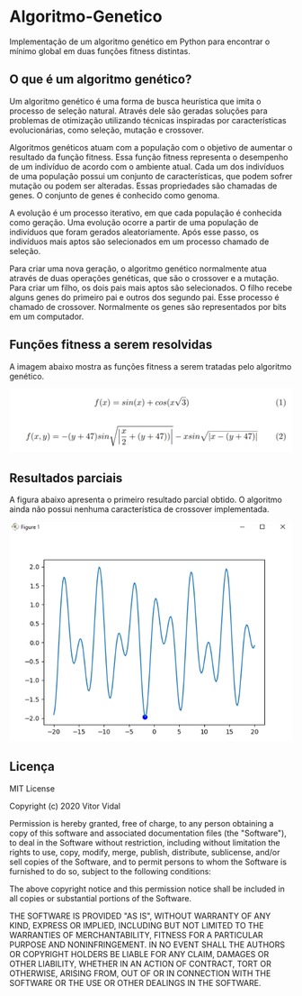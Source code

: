 # Algoritmo-Genetico
Implementação de um algoritmo genético em Python para encontrar o mínimo global em duas funções fitness distintas.

## O que é um algoritmo genético?

Um algoritmo genético é uma forma de busca heurística que imita o processo de seleção natural. Através dele são geradas soluções para problemas de otimização utilizando técnicas inspiradas por características evolucionárias, como seleção, mutação e crossover.

Algoritmos genéticos  atuam com a população com o objetivo de aumentar o resultado da função fitness. Essa função fitness representa o desempenho de um indivíduo de acordo com o ambiente atual. Cada um dos indivíduos de uma população possui um conjunto de características, que podem sofrer mutação ou podem ser alteradas. Essas propriedades são chamadas de genes. O conjunto de genes é conhecido como genoma.

A evolução é um processo iterativo, em que cada população é conhecida como geração. Uma evolução ocorre a partir de uma população de indivíduos que foram gerados aleatoriamente. Após esse passo, os indivíduos mais aptos são selecionados em um processo chamado de seleção.

Para criar uma nova geração, o algoritmo genético normalmente atua através de duas operações genéticas, que são o crossover e a mutação. Para criar um filho, os dois pais mais aptos são selecionados. O filho recebe alguns genes do primeiro pai e outros dos segundo pai. Esse processo é chamado de crossover. Normalmente os genes são representados por bits em um computador.

## Funções fitness a serem resolvidas

A imagem abaixo mostra as funções fitness a serem tratadas pelo algoritmo genético.

![alt text](./img/funcoes.png)

## Resultados parciais

A figura abaixo apresenta o primeiro resultado parcial obtido. O algoritmo ainda não possui nenhuma característica de crossover implementada.

![alt text](./img/resultado1.png)

## Licença

MIT License

Copyright (c) 2020 Vitor Vidal

Permission is hereby granted, free of charge, to any person obtaining a copy
of this software and associated documentation files (the "Software"), to deal
in the Software without restriction, including without limitation the rights
to use, copy, modify, merge, publish, distribute, sublicense, and/or sell
copies of the Software, and to permit persons to whom the Software is
furnished to do so, subject to the following conditions:

The above copyright notice and this permission notice shall be included in all
copies or substantial portions of the Software.

THE SOFTWARE IS PROVIDED "AS IS", WITHOUT WARRANTY OF ANY KIND, EXPRESS OR
IMPLIED, INCLUDING BUT NOT LIMITED TO THE WARRANTIES OF MERCHANTABILITY,
FITNESS FOR A PARTICULAR PURPOSE AND NONINFRINGEMENT. IN NO EVENT SHALL THE
AUTHORS OR COPYRIGHT HOLDERS BE LIABLE FOR ANY CLAIM, DAMAGES OR OTHER
LIABILITY, WHETHER IN AN ACTION OF CONTRACT, TORT OR OTHERWISE, ARISING FROM,
OUT OF OR IN CONNECTION WITH THE SOFTWARE OR THE USE OR OTHER DEALINGS IN THE
SOFTWARE.
